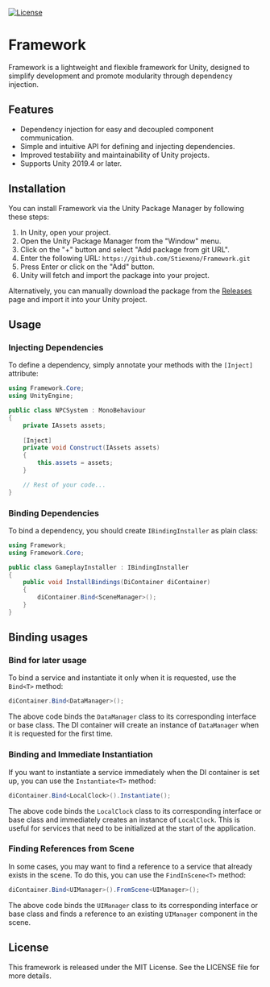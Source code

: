 [![License](https://img.shields.io/badge/license-MIT-blue.svg)](LICENSE)
# Framework

Framework is a lightweight and flexible framework for Unity, designed to simplify development and promote modularity through dependency injection.

## Features

- Dependency injection for easy and decoupled component communication.
- Simple and intuitive API for defining and injecting dependencies.
- Improved testability and maintainability of Unity projects.
- Supports Unity 2019.4 or later.

## Installation

You can install Framework via the Unity Package Manager by following these steps:

1. In Unity, open your project.
2. Open the Unity Package Manager from the "Window" menu.
3. Click on the "+" button and select "Add package from git URL".
4. Enter the following URL: `https://github.com/Stiexeno/Framework.git`
5. Press Enter or click on the "Add" button.
6. Unity will fetch and import the package into your project.

Alternatively, you can manually download the package from the [Releases](https://github.com/Stiexeno/Framework/releases) page and import it into your Unity project.

## Usage

### Injecting Dependencies

To define a dependency, simply annotate your methods with the `[Inject]` attribute:

```csharp
using Framework.Core;
using UnityEngine;

public class NPCSystem : MonoBehaviour
{
    private IAssets assets;
    
    [Inject]
    private void Construct(IAssets assets)
    {
        this.assets = assets;
    }

    // Rest of your code...
}
```

### Binding Dependencies

To bind a dependency, you should create `IBindingInstaller` as plain class:

```csharp
using Framework;
using Framework.Core;

public class GameplayInstaller : IBindingInstaller
{
    public void InstallBindings(DiContainer diContainer)
    {
        diContainer.Bind<SceneManager>();
    }
}
```

## Binding usages

### Bind for later usage
To bind a service and instantiate it only when it is requested, use the `Bind<T>` method:

```csharp
diContainer.Bind<DataManager>();
```

The above code binds the `DataManager` class to its corresponding interface or base class. The DI container will create an instance of `DataManager` when it is requested for the first time.

### Binding and Immediate Instantiation

If you want to instantiate a service immediately when the DI container is set up, you can use the `Instantiate<T>` method:

```csharp
diContainer.Bind<LocalClock>().Instantiate();
```

The above code binds the `LocalClock` class to its corresponding interface or base class and immediately creates an instance of `LocalClock`. This is useful for services that need to be initialized at the start of the application.

### Finding References from Scene

In some cases, you may want to find a reference to a service that already exists in the scene. To do this, you can use the `FindInScene<T>` method:

```csharp
diContainer.Bind<UIManager>().FromScene<UIManager>();
```

The above code binds the `UIManager` class to its corresponding interface or base class and finds a reference to an existing `UIManager` component in the scene.

## License

This framework is released under the MIT License. See the LICENSE file for more details.

